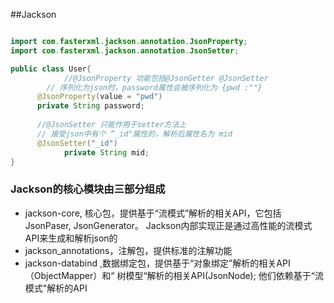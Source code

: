 ##Jackson

```java

import com.fasterxml.jackson.annotation.JsonProperty;
import com.fasterxml.jackson.annotation.JsonSetter;

public class User{
			//@JsonProperty 功能包括@JsonGetter @JsonSetter
  		// 序列化为json时，password属性会被序列化为 {pwd :""}
      @JsonProperty(value = "pwd")
      private String password;  
      
      //@JsonSetter 只能作用于setter方法上
      // 接受json中有个 “_id"属性的，解析后属性名为 mid
      @JsonSetter("_id")
			private String mid;
}
```
### Jackson的核心模块由三部分组成
-	jackson-core, 核心包，提供基于“流模式”解析的相关API，它包括JsonPaser, JsonGenerator。
	Jackson内部实现正是通过高性能的流模式API来生成和解析json的
-	jackson_annotations，注解包，提供标准的注解功能
-	jackson-databind ,数据绑定包，提供基于“对象绑定”解析的相关API（ObjectMapper）和“ 树模型“解析的相关API(JsonNode);  他们依赖基于“流模式"解析的API



